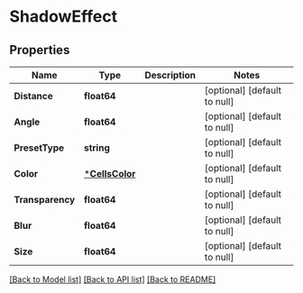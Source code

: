 # ShadowEffect

## Properties
Name | Type | Description | Notes
------------ | ------------- | ------------- | -------------
**Distance** | **float64** |  | [optional] [default to null]
**Angle** | **float64** |  | [optional] [default to null]
**PresetType** | **string** |  | [optional] [default to null]
**Color** | [***CellsColor**](CellsColor.md) |  | [optional] [default to null]
**Transparency** | **float64** |  | [optional] [default to null]
**Blur** | **float64** |  | [optional] [default to null]
**Size** | **float64** |  | [optional] [default to null]

[[Back to Model list]](../README.md#documentation-for-models) [[Back to API list]](../README.md#documentation-for-api-endpoints) [[Back to README]](../README.md)



